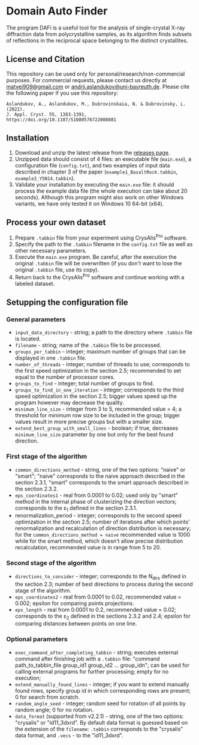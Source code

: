 # Domain Auto Finder
The program DAFi is a useful tool for the analysis of single-crystal X-ray diffraction data from polycrystalline samples, as its algorithm finds subsets of reflections in the reciprocal space belonging to the distinct crystallites.

## License and Citation
This repository can be used only for personal/research/non-commercial purposes. For commercial requests, please contact us directly at matvej909@gmail.com or andrii.aslandukov@uni-bayreuth.de. Please cite the following paper if you use this repository:

```
Aslandukov, A., Aslandukov, M., Dubrovinskaia, N. & Dubrovinsky, L. (2022). 
J. Appl. Cryst. 55, 1383-1391, https://doi.org/10.1107/S1600576722008081
```

## Installation
1. Download and unzip the latest release from the [releases page](https://github.com/AsMaNick/Domain-Auto-Finder/releases).
2. Unzipped data should consist of 4 files: an executable file (`main.exe`), a configuration file (`config.txt`), and two examples of input data described in chapter 3 of the paper (`example1_BasaltRock.tabbin`, `example2_Y5N14.tabbin`).
3. Validate your installation by executing the `main.exe` file: it should process the example data file (the whole execution can take about 20 seconds). Although this program might also work on other Windows variants, we have only tested it on Windows 10 64-bit (x64).

## Process your own dataset
1. Prepare `.tabbin` file from your experiment using CrysAlis<sup>Pro</sup> software.
2. Specify the path to the `.tabbin` filename in the `config.txt` file as well as other necessary parameters.
3. Execute the `main.exe` program. Be careful, after the execution the original `.tabbin` file will be overwritten (if you don't want to lose the original `.tabbin` file, use its copy).
4. Return back to the CrysAlis<sup>Pro</sup> software and continue working with a labeled dataset.

## Setupping the configuration file
### General parameters
- `input_data_directory` - string; a path to the directory where `.tabbin` file is located.
- `filename` - string; name of the `.tabbin` file to be processed.
- `groups_per_tabbin` - integer; maximum number of groups that can be displayed in one `.tabbin` file.
- `number_of_threads` - integer; number of threads to use; corresponds to the first speed optimization in the section 2.5; recommended to set equal to the number of processor cores.
- `groups_to_find` - integer; total number of groups to find.
- `groups_to_find_in_one_iteration` - integer; corresponds to the third speed optimization in the section 2.5; bigger values speed up the program however may decrease the quality.
- `minimum_line_size` - integer from 3 to 5, recommended value = 4; a threshold for minimum row size to be included in the group; bigger values result in more precise groups but with a smaller size.
- `extend_best_group_with_small_lines` - boolean; if true, decreases `minimum_line_size` parameter by one but only for the best found direction.

### First stage of the algorithm
- `common_directions_method` - string, one of the two options: "naive" or "smart"; "naive" corresponds to the naive approach described in the section 2.3.1, "smart" corresponds to the smart approach described in the section 2.3.2.
- `eps_coordinates1` - real from 0.0001 to 0.02; used only by "smart" method in the internal phase of clusterizing the direction vectors; corresponds to the ε<sub>1</sub> defined in the section 2.3.1.
- renormalization_period - integer; corresponds to the second speed optimization in the section 2.5; number of iterations after which points' renormalization and recalculation of direction distribution is necessary; for the `common_directions_method = naive` recommended value is 1000 while for the smart method, which doesn't allow precise distribution recalculation, recommended value is in range from 5 to 20.

### Second stage of the algorithm
- `directions_to_consider` - integer; corresponds to the N<sub>dirs</sub> defined in the section 2.3; number of best directions to process during the second stage of the algorithm.
- `eps_coordinates2` - real from 0.0001 to 0.02, recommended value = 0.002; epsilon for comparing points projections.
- `eps_length` - real from 0.0001 to 0.2, recommended value = 0.02; corresponds to the ε<sub>2</sub> defined in the sections 2.3.2 and 2.4; epsilon for comparing distances between points on one line.

### Optional parameters
- `exec_command_after_completing_tabbin` - string; executes external command after finishing job with a `.tabbin` file: "command path_to_tabbin_file group_id1 group_id2 ... group_idn"; can be used for calling external programs for further processing; empty for no execution; 
- `extend_manually_found_lines` - integer; if you want to extend manually found rows, specify group id in which corresponding rows are present; 0 for search from scratch.
- `random_angle_seed` - integer; random seed for rotation of all points by random angle; 0 for no rotation.
- `data_format` (supported from v2.2.1) - string, one of the two options: "crysalis" or "id11_3dxrd". By default data format is guessed based on the extension of the `filename`: `.tabbin` corresponds to the "crysalis" data format, and `.vecs` - to the "id11_3dxrd".
